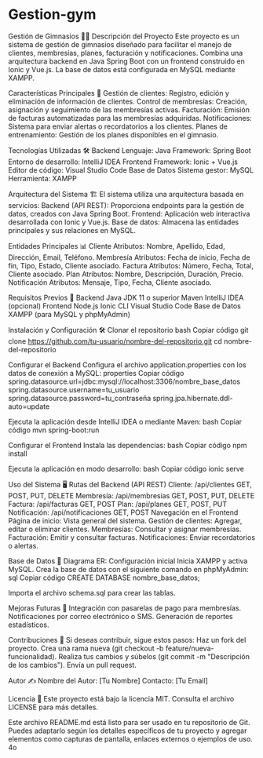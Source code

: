 # Gestion-gym
Gestión de Gimnasios 🏋️‍♂️
Descripción del Proyecto
Este proyecto es un sistema de gestión de gimnasios diseñado para facilitar el manejo de clientes, membresías, planes, facturación y notificaciones. Combina una arquitectura backend en Java Spring Boot con un frontend construido en Ionic y Vue.js. La base de datos está configurada en MySQL mediante XAMPP.

Características Principales 🌟
Gestión de clientes: Registro, edición y eliminación de información de clientes.
Control de membresías: Creación, asignación y seguimiento de las membresías activas.
Facturación: Emisión de facturas automatizadas para las membresías adquiridas.
Notificaciones: Sistema para enviar alertas o recordatorios a los clientes.
Planes de entrenamiento: Gestión de los planes disponibles en el gimnasio.

Tecnologías Utilizadas 🛠️
Backend
Lenguaje: Java
Framework: Spring Boot
Entorno de desarrollo: IntelliJ IDEA
Frontend
Framework: Ionic + Vue.js
Editor de código: Visual Studio Code
Base de Datos
Sistema gestor: MySQL
Herramienta: XAMPP

Arquitectura del Sistema 🏗️
El sistema utiliza una arquitectura basada en servicios:
Backend (API REST): Proporciona endpoints para la gestión de datos, creados con Java Spring Boot.
Frontend: Aplicación web interactiva desarrollada con Ionic y Vue.js.
Base de datos: Almacena las entidades principales y sus relaciones en MySQL.

Entidades Principales 📊
Cliente
Atributos: Nombre, Apellido, Edad, Dirección, Email, Teléfono.
Membresía
Atributos: Fecha de inicio, Fecha de fin, Tipo, Estado, Cliente asociado.
Factura
Atributos: Número, Fecha, Total, Cliente asociado.
Plan
Atributos: Nombre, Descripción, Duración, Precio.
Notificación
Atributos: Mensaje, Tipo, Fecha, Cliente asociado.

Requisitos Previos 🔧
Backend
Java JDK 11 o superior
Maven
IntelliJ IDEA (opcional)
Frontend
Node.js
Ionic CLI
Visual Studio Code
Base de Datos
XAMPP (para MySQL y phpMyAdmin)

Instalación y Configuración 🛠️
Clonar el repositorio
bash
Copiar código
git clone https://github.com/tu-usuario/nombre-del-repositorio.git
cd nombre-del-repositorio

Configurar el Backend
Configura el archivo application.properties con los datos de conexión a MySQL:
properties
Copiar código
spring.datasource.url=jdbc:mysql://localhost:3306/nombre_base_datos
spring.datasource.username=tu_usuario
spring.datasource.password=tu_contraseña
spring.jpa.hibernate.ddl-auto=update


Ejecuta la aplicación desde IntelliJ IDEA o mediante Maven:
bash
Copiar código
mvn spring-boot:run


Configurar el Frontend
Instala las dependencias:
bash
Copiar código
npm install


Ejecuta la aplicación en modo desarrollo:
bash
Copiar código
ionic serve



Uso del Sistema 🖥️
Rutas del Backend (API REST)
Cliente: /api/clientes
GET, POST, PUT, DELETE
Membresía: /api/membresias
GET, POST, PUT, DELETE
Factura: /api/facturas
GET, POST
Plan: /api/planes
GET, POST, PUT
Notificación: /api/notificaciones
GET, POST
Navegación en el Frontend
Página de inicio: Vista general del sistema.
Gestión de clientes: Agregar, editar o eliminar clientes.
Membresías: Consultar y asignar membresías.
Facturación: Emitir y consultar facturas.
Notificaciones: Enviar recordatorios o alertas.

Base de Datos 📂
Diagrama ER:
Configuración inicial
Inicia XAMPP y activa MySQL.
Crea la base de datos con el siguiente comando en phpMyAdmin:
sql
Copiar código
CREATE DATABASE nombre_base_datos;


Importa el archivo schema.sql para crear las tablas.

Mejoras Futuras 🚀
Integración con pasarelas de pago para membresías.
Notificaciones por correo electrónico o SMS.
Generación de reportes estadísticos.

Contribuciones 🤝
Si deseas contribuir, sigue estos pasos:
Haz un fork del proyecto.
Crea una rama nueva (git checkout -b feature/nueva-funcionalidad).
Realiza tus cambios y súbelos (git commit -m "Descripción de los cambios").
Envía un pull request.

Autor ✍️
Nombre del Autor: [Tu Nombre]
Contacto: [Tu Email]

Licencia 📜
Este proyecto está bajo la licencia MIT. Consulta el archivo LICENSE para más detalles.

Este archivo README.md está listo para ser usado en tu repositorio de Git. Puedes adaptarlo según los detalles específicos de tu proyecto y agregar elementos como capturas de pantalla, enlaces externos o ejemplos de uso.
4o

